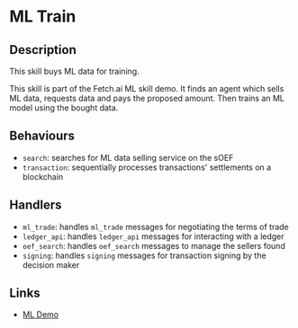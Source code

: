 # ML Train

## Description

This skill buys ML data for training.

This skill is part of the Fetch.ai ML skill demo. It finds an agent which sells ML data, requests data and pays the proposed amount. Then trains an ML model using the bought data.

## Behaviours

- `search`: searches for ML data selling service on the sOEF
- `transaction`: sequentially processes transactions' settlements on a blockchain

## Handlers

- `ml_trade`: handles `ml_trade` messages for negotiating the terms of trade
- `ledger_api`: handles `ledger_api` messages for interacting with a ledger
- `oef_search`: handles `oef_search` messages to manage the sellers found
- `signing`: handles `signing` messages for transaction signing by the decision maker

## Links

- <a href="https://docs.fetch.ai/aea/ml-skills/" target="_blank">ML Demo</a>
